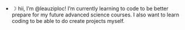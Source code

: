- ☽ hii, I’m @leauziploc! I’m currently learning to code to be better prepare for my future advanced science courses. I also want to learn coding to be able to do create projects myself. 

<!---
leauziploc/leauziploc is a ✨ special ✨ repository because its `README.md` (this file) appears on your GitHub profile.
You can click the Preview link to take a look at your changes.
--->
